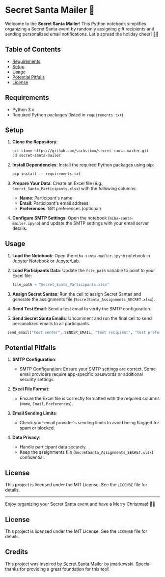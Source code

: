 # Secret Santa Mailer 🎅

Welcome to the **Secret Santa Mailer**! This Python notebook simplifies organizing a Secret Santa event by randomly assigning gift recipients and sending personalized email notifications. Let's spread the holiday cheer! 🎄✨

## Table of Contents
- [Requirements](#requirements)
- [Setup](#setup)
- [Usage](#usage)
- [Potential Pitfalls](#potential-pitfalls)
- [License](#license)

## Requirements
- Python 3.x
- Required Python packages (listed in `requirements.txt`)

## Setup

1. **Clone the Repository**:
   ```bash
   git clone https://github.com/sachstimo/secret-santa-mailer.git
   cd secret-santa-mailer
   ```

2. **Install Dependencies**:
   Install the required Python packages using pip:
   ```bash
   pip install -r requirements.txt
   ```

3. **Prepare Your Data**:
   Create an Excel file (e.g., `Secret_Santa_Participants.xlsx`) with the following columns:
   - **Name**: Participant's name
   - **Email**: Participant's email address
   - **Preferences**: Gift preferences (optional)

4. **Configure SMTP Settings**:
   Open the notebook (`miba-santa-mailer.ipynb`) and update the SMTP settings with your email server details.

## Usage

1. **Load the Notebook**:
   Open the `miba-santa-mailer.ipynb` notebook in Jupyter Notebook or JupyterLab.

2. **Load Participants Data**:
   Update the `file_path` variable to point to your Excel file:
   ```python
   file_path = "Secret_Santa_Participants.xlsx"
   ```

3. **Assign Secret Santas**:
   Run the cell to assign Secret Santas and generate the assignments file (`SecretSanta_Assignments_SECRET.xlsx`).

4. **Send Test Email**:
   Send a test email to verify the SMTP configuration.

5. **Send Secret Santa Emails**:
   Uncomment and run the final cell to send personalized emails to all participants.
  ```python
   send_email("test sender", SENDER_EMAIL, "test recipient", "test preferences", test_mode=True)
   ```

## Potential Pitfalls
1. **SMTP Configuration**:
   - SMTP Configuration: Ensure your SMTP settings are correct. Some email providers require app-specific passwords or additional security settings.

2. **Excel File Format**:
   - Ensure the Excel file is correctly formatted with the required columns (`Name`, `Email`, `Preferences`).

3. **Email Sending Limits**:
   - Check your email provider's sending limits to avoid being flagged for spam or blocked.

4. **Data Privacy**:
   - Handle participant data securely.
   - Keep the assignments file (`SecretSanta_Assignments_SECRET.xlsx`) confidential.

## License
This project is licensed under the MIT License. See the `LICENSE` file for details.

---

Enjoy organizing your Secret Santa event and have a Merry Christmas! 🎅🎁

## License
This project is licensed under the MIT License. See the `LICENSE` file for details.

## Credits
This project was inspired by [Secret Santa Mailer](https://github.com/jmarkowski/secret-santa-mailer.git) by [jmarkowski](https://github.com/jmarkowski). Special thanks for providing a great foundation for this tool!